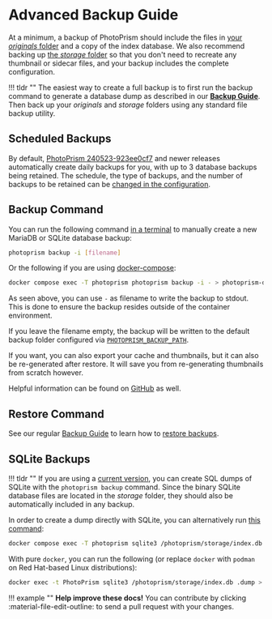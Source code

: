 # Advanced Backup Guide

At a minimum, a backup of PhotoPrism should include the files in [your *originals* folder](../../getting-started/docker-compose.md#photoprismoriginals) and a copy of the index database. We also recommend backing up [the *storage* folder](../../getting-started/docker-compose.md#photoprismstorage) so that you don't need to recreate any thumbnail or sidecar files, and your backup includes the complete configuration.

!!! tldr ""
    The easiest way to create a full backup is to first run the backup command to generate a database dump as described in our [**Backup Guide**](../../user-guide/backups/index.md). Then back up your *originals* and *storage* folders using any standard file backup utility.

## Scheduled Backups

By default, [PhotoPrism 240523-923ee0cf7](../../release-notes.md#may-23-2024) and newer releases automatically create daily backups for you, with up to 3 database backups being retained. The schedule, the type of backups, and the number of backups to be retained can be [changed in the configuration](../config-options.md#backup).

## Backup Command

You can run the following command [in a terminal](../docker-compose.md#command-line-interface) to manually create a new MariaDB or SQLite database backup:

```bash
photoprism backup -i [filename]
```

Or the following if you are using [docker-compose](../docker-compose.md):

```bash
docker compose exec -T photoprism photoprism backup -i - > photoprism-db.sql
```

As seen above, you can use `-` as filename to write the backup to stdout.
This is done to ensure the backup resides outside of the container environment.

If you leave the filename empty, the backup will be written to the default backup folder configured via [`PHOTOPRISM_BACKUP_PATH`](../config-options.md#storage).

If you want, you can also export your cache and thumbnails, but it can also be re-generated after restore.
It will save you from re-generating thumbnails from scratch however.

Helpful information can be found on [GitHub](https://github.com/photoprism/photoprism/discussions/772) as well.

## Restore Command

See our regular [Backup Guide](../../user-guide/backups/restore.md) to learn how to [restore backups](../../user-guide/backups/restore.md).

## SQLite Backups

!!! tldr ""
    If you are using a [current version](../../release-notes.md), you can create SQL dumps of SQLite with the `photoprism backup` command. Since the binary SQLite database files are located in the *storage* folder, they should also be automatically included in any backup.

In order to create a dump directly with SQLite, you can alternatively run [this command](../docker-compose.md#command-line-interface):

```bash
docker compose exec -T photoprism sqlite3 /photoprism/storage/index.db .dump > photoprism-db.sql
```

With pure `docker`, you can run the following (or replace `docker` with `podman` on Red Hat-based Linux distributions):

```bash
docker exec -t PhotoPrism sqlite3 /photoprism/storage/index.db .dump > photoprism-db.sql
```

!!! example ""
    **Help improve these docs!** You can contribute by clicking :material-file-edit-outline: to send a pull request with your changes.
